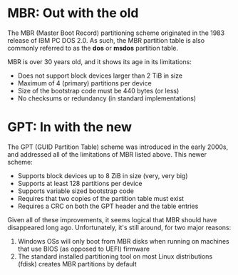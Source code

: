 # MBR: Out with the old
The MBR (Master Boot Record) partitioning scheme originated in the 1983 release of IBM PC DOS 2.0. As such, the MBR partition table is also
commonly referred to as the **dos** or **msdos** partition table.

MBR is over 30 years old, and it shows its age in its limitations:

 * Does not support block devices larger than 2 TiB in size
 * Maximum of 4 (primary) partitions per device
 * Size of the bootstrap code must be 440 bytes (or less)
 * No checksums or redundancy (in standard implementations)

# GPT: In with the new
The GPT (GUID Partition Table) scheme was introduced in the early 2000s, and addressed all of the limitations of MBR listed
above. This newer scheme:

 * Supports block devices up to 8 ZiB in size (very, very big)
 * Supports at least 128 partitions per device
 * Supports variable sized bootstrap code
 * Requires that two copies of the partition table must exist
 * Requires a CRC on both the GPT header and the table entries

Given all of these improvements, it seems logical that MBR should have disappeared long ago. Unfortunately, it's
still around, for two major reasons:

 1. Windows OSs will only boot from MBR disks when running on machines that use BIOS (as opposed to UEFI) firmware
 2. The standard installed partitioning tool on most Linux distributions (fdisk) creates MBR partitions by default

